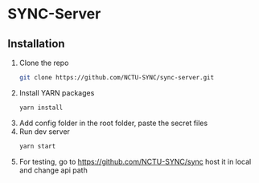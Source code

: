 # SYNC-Server
## Installation
1. Clone the repo
    ```sh
    git clone https://github.com/NCTU-SYNC/sync-server.git
    ```
2. Install YARN packages
    ```sh
    yarn install
    ```
3. Add config folder in the root folder, paste the secret files
4. Run dev server
    ```sh
    yarn start
    ```
5. For testing, go to https://github.com/NCTU-SYNC/sync
   host it in local and change api path
